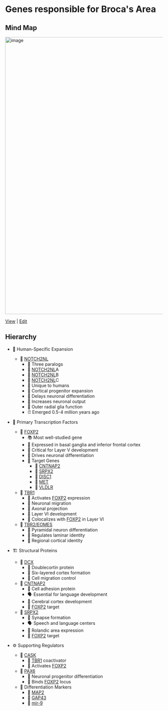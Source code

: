 # Genes responsible for Broca's Area

## Mind Map
<img width="1832" height="885" alt="image" src="https://github.com/user-attachments/assets/6c4430fb-a0bc-4777-a2ad-4304c371c14e" />

[View](https://mermaid.live/view#pako:eNqdV01v20YQ_SsLFoYSwHZISrJNoSggU3Ji1B-CpRpGocuaHFHbkLvMculIMXTquTWCFDCaSwOkQC8F2mN_j_9A-xM6S0oyZZO225vFN7O7897M2_Wl4QkfjJaxtnbJOFMtcllTY4ig1qqd0wRq6yT_fUolo-chJDUMIbVYsojKqStCITH0i0bbMbu2jp4jA5ioJToajQrQrpA-yCVod5vuTlvjIeOw_LzlbTe3ff05AU9wv7hb03R3tneys4FUrAjt1R3XsmszxCLG_YjG-sC1mPo-4wH-bTUR4lh0P6Ze4VMIFxDefrNNczabra0N-XyZISdECqGePduVwqO1hLQl0C_P5Yuv9oSMqGKCk39--e3T8-c6lBDr77-ubr7_TF6lEeUb_Rg8NmIe6U5iypN58Ps8lBB7Hnx0PHBf2UcHGvx9ARJSn8ODsQQgMZU0FEFSEbRYo_0IvvsI7lbg33D2JgWiBBnr0vQx3v96P8wVKI1HQxJLEQD2lpAZW1Ak4NP9vA6EdJoQDqkUnIZZjs9GI5DAUWtVnbnPPZQkgTvJIlVxqipyjlNsISKpz_CkQchyRUcp9x7YqBuBDMAn5mZzo5ElRCwMdfwUqEwIDQS5ufpztQ96efeTgcTyPcnibIM96iExq1IummHv-KxnV4hwKBJF3kIYbiQq9RkeBjkGDP7wseS8k1hCkmAQ4wTHWpdK-bJayjWABDMhyQiJUxjgoXwwqSDAlSzXdoQZB3SKFJ7mQukpEnGEUlXJK9kF_C95BxRJV-Ql1qn5-vGP2xBCGouTHQ2O2vdYu8X7J72zarSz33etSvSwO6jETg86ByelKg52T6wKEdvYZBdUYTmZ1Ivx0FrNaSgbzzlzJGKBfIiv9iQLw_H7Dh7q5rl---Rx8bTNouzsHR75LVPj3P6yNsXOWi5UTC7QYL_oHh92-xV19aaSRszHE-e98R864wSCNMx4DHEJTnOjYb7OU9PqJJYR5M2NqippMcB9JVNPpei9OMtCAcus7-oa4bvFdtyziio7IsVbNNuSa2n0MhWhfTbZCDWlOLf5NObetHLblGiEpnDbG1kK3p9KirBUl_KBWVmM-mPIGvLh83bRYbRQuSuEaDApDaDEFq4_Fygr7iXhXC6t54l-knefyr2h6Ar2AxO_pHjKaZwAKXL603VJXAzgjYk2ypW6PDwXZO5dUdOJwHgfr326eCyszvfTC1p2YRrHWfcEi7bX18fNx59L2tBt97-uekloV_IEzR0I9XqSQ5UaXK99tvWYV915AzxtrHfx5bXYGH0nLb8lO3fWOqTyda7Jhx9K7s3qXn_Z7jXqFVjE5IaTYca6EUjmGy10A1g38CUQUf3TuNRZQyN7LQ-NFv6Jb9bXQ2PIZ5iDb55vhYgWaVKkwdhojWiY4K809pHjDqM4tLchwLNncsqV0Wo62RJG69KYGC27vmmadt0xHdsy61YDwanRspzNra0d2zHr25bd3HYas3XjXbanuek0GvZW3dqxLKvuNOvNdQN8rcZh_vrP_gmY_QuV6I_J) | [Edit](https://mermaid.live/edit#pako:eNqdV01v20YQ_SsLFoYSwHZISrJNoSggU3Ji1B-CpRpGocuaHFHbkLvMculIMXTquTWCFDCaSwOkQC8F2mN_j_9A-xM6S0oyZZO225vFN7O7897M2_Wl4QkfjJaxtnbJOFMtcllTY4ig1qqd0wRq6yT_fUolo-chJDUMIbVYsojKqStCITH0i0bbMbu2jp4jA5ioJToajQrQrpA-yCVod5vuTlvjIeOw_LzlbTe3ff05AU9wv7hb03R3tneys4FUrAjt1R3XsmszxCLG_YjG-sC1mPo-4wH-bTUR4lh0P6Ze4VMIFxDefrNNczabra0N-XyZISdECqGePduVwqO1hLQl0C_P5Yuv9oSMqGKCk39--e3T8-c6lBDr77-ubr7_TF6lEeUb_Rg8NmIe6U5iypN58Ps8lBB7Hnx0PHBf2UcHGvx9ARJSn8ODsQQgMZU0FEFSEbRYo_0IvvsI7lbg33D2JgWiBBnr0vQx3v96P8wVKI1HQxJLEQD2lpAZW1Ak4NP9vA6EdJoQDqkUnIZZjs9GI5DAUWtVnbnPPZQkgTvJIlVxqipyjlNsISKpz_CkQchyRUcp9x7YqBuBDMAn5mZzo5ElRCwMdfwUqEwIDQS5ufpztQ96efeTgcTyPcnibIM96iExq1IummHv-KxnV4hwKBJF3kIYbiQq9RkeBjkGDP7wseS8k1hCkmAQ4wTHWpdK-bJayjWABDMhyQiJUxjgoXwwqSDAlSzXdoQZB3SKFJ7mQukpEnGEUlXJK9kF_C95BxRJV-Ql1qn5-vGP2xBCGouTHQ2O2vdYu8X7J72zarSz33etSvSwO6jETg86ByelKg52T6wKEdvYZBdUYTmZ1Ivx0FrNaSgbzzlzJGKBfIiv9iQLw_H7Dh7q5rl---Rx8bTNouzsHR75LVPj3P6yNsXOWi5UTC7QYL_oHh92-xV19aaSRszHE-e98R864wSCNMx4DHEJTnOjYb7OU9PqJJYR5M2NqippMcB9JVNPpei9OMtCAcus7-oa4bvFdtyziio7IsVbNNuSa2n0MhWhfTbZCDWlOLf5NObetHLblGiEpnDbG1kK3p9KirBUl_KBWVmM-mPIGvLh83bRYbRQuSuEaDApDaDEFq4_Fygr7iXhXC6t54l-knefyr2h6Ar2AxO_pHjKaZwAKXL603VJXAzgjYk2ypW6PDwXZO5dUdOJwHgfr326eCyszvfTC1p2YRrHWfcEi7bX18fNx59L2tBt97-uekloV_IEzR0I9XqSQ5UaXK99tvWYV915AzxtrHfx5bXYGH0nLb8lO3fWOqTyda7Jhx9K7s3qXn_Z7jXqFVjE5IaTYca6EUjmGy10A1g38CUQUf3TuNRZQyN7LQ-NFv6Jb9bXQ2PIZ5iDb55vhYgWaVKkwdhojWiY4K809pHjDqM4tLchwLNncsqV0Wo62RJG69KYGC27vmmadt0xHdsy61YDwanRspzNra0d2zHr25bd3HYas3XjXbanuek0GvZW3dqxLKvuNOvNdQN8rcZh_vrP_gmY_QuV6I_J)

## Hierarchy

- 🧑 Human-Specific Expansion  
  - 🧬 [NOTCH2NL](https://claude.ai/share/69ff4e13-9d4f-4535-8133-9e6b18c2d850)
    - 🧬 Three paralogs  
    - 🧬 [NOTCH2NL](https://claude.ai/share/69ff4e13-9d4f-4535-8133-9e6b18c2d850)A  
    - 🧬 [NOTCH2NL](https://claude.ai/share/69ff4e13-9d4f-4535-8133-9e6b18c2d850)B  
    - 🧬 [NOTCH2NL](https://claude.ai/share/69ff4e13-9d4f-4535-8133-9e6b18c2d850)C  
    - 👤 Unique to humans  
    - 🧠 Cortical progenitor expansion  
    - 🧠 Delays neuronal differentiation  
    - 🧠 Increases neuronal output  
    - 🧠 Outer radial glia function  
    - ⏰ Emerged 0.5-4 million years ago  

- 🧬 Primary Transcription Factors  
  - 🧬 [FOXP2](https://claude.ai/share/814829f8-6471-4cd2-bfbb-ed5df8c00389)  
    - 📚 Most well-studied gene  
    - 🧠 Expressed in basal ganglia and inferior frontal cortex  
    - 🧠 Critical for Layer V development  
    - 🧠 Drives neuronal differentiation  
    - 🎯 Target Genes  
      - 🧬 [CNTNAP2](https://claude.ai/share/c00f30e8-10ff-48f5-9fe2-b08a8dd174a5)  
      - 🧬 [SRPX2](https://claude.ai/share/cb35c712-33e3-4151-98a1-e50f56072ebf)  
      - 🧬 [DISC1](https://claude.ai/share/e0cc03b4-c4d6-4ddf-9f2f-949d1127ae1a)  
      - 🧬 [MET](https://claude.ai/share/797c7f2d-2d22-4768-8a77-3b9f8fe14d70)  
      - 🧬 [VLDLR](https://claude.ai/share/496fd5b4-9289-4d7d-a395-5e7b1f030d7f)  
  - 🧬 [TBR1](https://claude.ai/share/67addc2d-a6a7-4b16-a5ad-dc6e2a7b8ed1)
    - 🧬 Activates [FOXP2](https://claude.ai/share/814829f8-6471-4cd2-bfbb-ed5df8c00389) expression  
    - 🧠 Neuronal migration  
    - 🧠 Axonal projection  
    - 🧠 Layer VI development  
    - 🧠 Colocalizes with [FOXP2](https://claude.ai/share/814829f8-6471-4cd2-bfbb-ed5df8c00389) in Layer VI  
  - 🧬 [TBR2/EOMES](https://claude.ai/share/8af418b4-49d0-4a25-b752-b10f7d7bf92f)
    - 🧠 Pyramidal neuron differentiation  
    - 🧠 Regulates laminar identity  
    - 🧠 Regional cortical identity  

- 🏗️ Structural Proteins  
  - 🧬 [DCX](https://claude.ai/share/1a2cf4da-8b23-4ce2-a669-eae9f2d80f67)  
    - 🧬 Doublecortin protein  
    - 🧠 Six-layered cortex formation  
    - 🧠 Cell migration control  
  - 🧬 [CNTNAP2](https://claude.ai/share/c00f30e8-10ff-48f5-9fe2-b08a8dd174a5)  
    - 🧬 Cell adhesion protein  
    - 🗣️ Essential for language development  
    - 🧠 Cerebral cortex development  
    - 🎯 [FOXP2](https://claude.ai/share/814829f8-6471-4cd2-bfbb-ed5df8c00389) target  
  - 🧬 [SRPX2](https://claude.ai/share/cb35c712-33e3-4151-98a1-e50f56072ebf)  
    - 🔗 Synapse formation  
    - 🗣️ Speech and language centers  
    - 🧠 Rolandic area expression  
    - 🎯 [FOXP2](https://claude.ai/share/814829f8-6471-4cd2-bfbb-ed5df8c00389) target  

- ⚙️ Supporting Regulators  
  - 🧬 [CASK](https://claude.ai/share/37fd0249-fa30-4d1e-adca-c9e1c96c5a6a)  
    - 🧬 [TBR1](https://claude.ai/share/67addc2d-a6a7-4b16-a5ad-dc6e2a7b8ed1) coactivator  
    - 🧬 Activates [FOXP2](https://claude.ai/share/814829f8-6471-4cd2-bfbb-ed5df8c00389)  
  - 🧬 [PAX6](https://claude.ai/share/c6919105-a3da-493f-bcc4-0911f90f4a09)  
    - 🧠 Neuronal progenitor differentiation  
    - 🧬 Binds [FOXP2](https://claude.ai/share/814829f8-6471-4cd2-bfbb-ed5df8c00389) locus  
  - 📍 Differentiation Markers  
    - 🧬 [MAP2](https://claude.ai/share/8a548d5a-32ff-417d-900a-329fbd6c880c)  
    - 🧬 [GAP43](https://claude.ai/share/85d88679-867b-4a08-93e1-f9b7371d5daa)  
    - 🧬 [mir-9](https://claude.ai/share/db5054e1-af5e-4ba6-b1a4-9dac328b800c)
